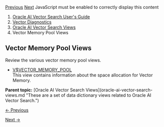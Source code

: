 [Previous](all_vector_vocab_tokens.md) [Next](vvector_memory_pool.md)
JavaScript must be enabled to correctly display this content

  1. [Oracle AI Vector Search User's Guide](index.md)
  2. [Vector Diagnostics](vector-diagnostics-node.md)
  3. [Oracle AI Vector Search Views](oracle-ai-vector-search-views.md)
  4. Vector Memory Pool Views

## Vector Memory Pool Views

Review the various vector memory pool views.

  * [V$VECTOR_MEMORY_POOL](vvector_memory_pool.md)  
This view contains information about the space allocation for Vector Memory.

**Parent topic:** [Oracle AI Vector Search Views](oracle-ai-vector-search-
views.md "These are a set of data dictionary views related to Oracle AI
Vector Search.")


[← Previous](all_vector_vocab_tokens.md)

[Next →](vvector_memory_pool.md)
